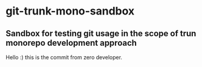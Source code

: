 # git-trunk-mono-sandbox

## Sandbox for testing git usage in the scope of trun monorepo development approach

Hello :) this is the commit from zero developer. 